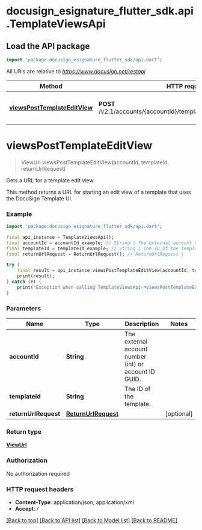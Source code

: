 # docusign_esignature_flutter_sdk.api.TemplateViewsApi

## Load the API package
```dart
import 'package:docusign_esignature_flutter_sdk/api.dart';
```

All URIs are relative to *https://www.docusign.net/restapi*

Method | HTTP request | Description
------------- | ------------- | -------------
[**viewsPostTemplateEditView**](TemplateViewsApi.md#viewsposttemplateeditview) | **POST** /v2.1/accounts/{accountId}/templates/{templateId}/views/edit | Gets a URL for a template edit view.


# **viewsPostTemplateEditView**
> ViewUrl viewsPostTemplateEditView(accountId, templateId, returnUrlRequest)

Gets a URL for a template edit view.

This method returns a URL for starting an edit view of a template that uses the DocuSign Template UI.

### Example
```dart
import 'package:docusign_esignature_flutter_sdk/api.dart';

final api_instance = TemplateViewsApi();
final accountId = accountId_example; // String | The external account number (int) or account ID GUID.
final templateId = templateId_example; // String | The ID of the template.
final returnUrlRequest = ReturnUrlRequest(); // ReturnUrlRequest | 

try {
    final result = api_instance.viewsPostTemplateEditView(accountId, templateId, returnUrlRequest);
    print(result);
} catch (e) {
    print('Exception when calling TemplateViewsApi->viewsPostTemplateEditView: $e\n');
}
```

### Parameters

Name | Type | Description  | Notes
------------- | ------------- | ------------- | -------------
 **accountId** | **String**| The external account number (int) or account ID GUID. | 
 **templateId** | **String**| The ID of the template. | 
 **returnUrlRequest** | [**ReturnUrlRequest**](ReturnUrlRequest.md)|  | [optional] 

### Return type

[**ViewUrl**](ViewUrl.md)

### Authorization

No authorization required

### HTTP request headers

 - **Content-Type**: application/json, application/xml
 - **Accept**: */*

[[Back to top]](#) [[Back to API list]](../README.md#documentation-for-api-endpoints) [[Back to Model list]](../README.md#documentation-for-models) [[Back to README]](../README.md)

